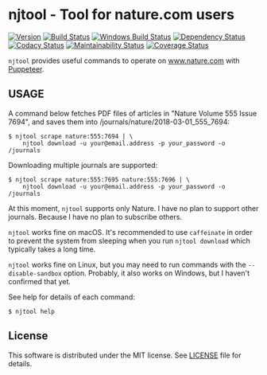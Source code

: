 # njtool - Tool for nature.com users

[![Version][npm-version]][npm-site]
[![Build Status][build-status]][build-site]
[![Windows Build Status][windows-build-status]][windows-build-site]
[![Dependency Status][dependency-status]][dependency-site]
[![Codacy Status][codacy-status]][codacy-site]
[![Maintainability Status][maintainability-status]][maintainability-site]
[![Coverage Status][coverage-status]][coverage-site]

`njtool` provides useful commands to operate on www.nature.com with [Puppeteer].

## USAGE

A command below fetches PDF files of articles in "Nature Volume 555 Issue 7694",
and saves them into /journals/nature/2018-03-01_555_7694:

```
$ njtool scrape nature:555:7694 | \
    njtool download -u your@email.address -p your_password -o /journals
```

Downloading multiple journals are supported:

```
$ njtool scrape nature:555:7695 nature:555:7696 | \
    njtool download -u your@email.address -p your_password -o /journals
```

At this moment, `njtool` supports only Nature.  I have no plan to support other
journals.  Because I have no plan to subscribe others.

`njtool` works fine on macOS.  It's recommended to use ``caffeinate`` in order
to prevent the system from sleeping when you run `njtool download` which
typically takes a long time.

`njtool` works fine on Linux, but you may need to run commands with the
`--disable-sandbox` option.  Probably, it also works on Windows, but I haven't
confirmed that yet.

See help for details of each command:

```
$ njtool help
```

## License

This software is distributed under the MIT license.  See [LICENSE] file for
details.

[npm-version]: https://img.shields.io/npm/v/njtool.svg
[npm-site]: https://www.npmjs.com/package/njtool
[build-status]: https://travis-ci.org/masnagam/njtool.svg?branch=master
[build-site]: https://travis-ci.org/masnagam/njtool
[windows-build-status]: https://ci.appveyor.com/api/projects/status/uwg3oqw5vw6eb5ge/branch/master?svg=true
[windows-build-site]: https://ci.appveyor.com/project/masnagam/njtool/branch/master
[dependency-status]: https://gemnasium.com/badges/github.com/masnagam/njtool.svg
[dependency-site]: https://gemnasium.com/github.com/masnagam/njtool
[codacy-status]: https://api.codacy.com/project/badge/Grade/84d4bc5c66524277aa6a13a43a6395ef
[codacy-site]: https://www.codacy.com/app/masnagam/njtool?utm_source=github.com&amp;utm_medium=referral&amp;utm_content=masnagam/njtool&amp;utm_campaign=Badge_Grade
[maintainability-status]: https://api.codeclimate.com/v1/badges/520d222651cf6841a61d/maintainability
[maintainability-site]: https://codeclimate.com/github/masnagam/njtool/maintainability
[coverage-status]: https://api.codeclimate.com/v1/badges/520d222651cf6841a61d/test_coverage
[coverage-site]: https://codeclimate.com/github/masnagam/njtool/test_coverage
[Puppeteer]: https://github.com/GoogleChrome/puppeteer
[LICENSE]: ./LICENSE
